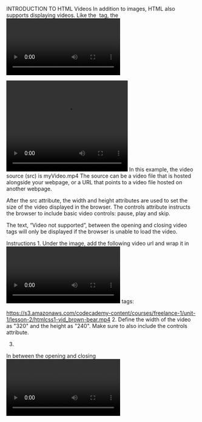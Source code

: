 INTRODUCTION TO HTML
Videos
In addition to images, HTML also supports displaying videos. Like the <img> tag, the <video> tag requires a src attribute with a link to the video source. Unlike the <img> tag however, the <video> element requires an opening and a closing tag.

<video src="myVideo.mp4" width="320" height="240" controls>
  Video not supported
</video>
In this example, the video source (src) is myVideo.mp4 The source can be a video file that is hosted alongside your webpage, or a URL that points to a video file hosted on another webpage.

After the src attribute, the width and height attributes are used to set the size of the video displayed in the browser. The controls attribute instructs the browser to include basic video controls: pause, play and skip.

The text, “Video not supported”, between the opening and closing video tags will only be displayed if the browser is unable to load the video.

Instructions
1.
Under the image, add the following video url and wrap it in <video></video> tags:

https://s3.amazonaws.com/codecademy-content/courses/freelance-1/unit-1/lesson-2/htmlcss1-vid_brown-bear.mp4
2.
Define the width of the video as "320" and the height as "240". Make sure to also include the controls attribute.

3.
In between the opening and closing <video> tags, add the phrase Video not supported, which will be displayed if the browser is unable to load your video.